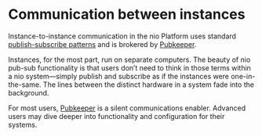 # Communication between instances

Instance-to-instance communication in the nio Platform uses standard [publish-subscribe patterns](/services/service-design-patterns/pub-sub.html) and is brokered by [Pubkeeper](/pubkeeper/README.md).

Instances, for the most part, run on separate computers. The beauty of nio pub-sub functionality is that users don’t need to think in those terms within a nio system—simply publish and subscribe as if the instances were one-in-the-same. The lines between the distinct hardware in a system fade into the background.

For most users, [Pubkeeper](/pubkeeper/README.md) is a silent communications enabler. Advanced users may dive deeper into functionality and configuration for their systems.

